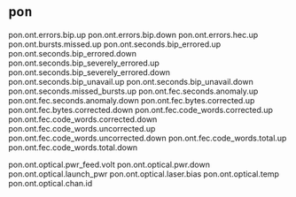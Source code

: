 # `pon`

pon.ont.errors.bip.up
pon.ont.errors.bip.down
pon.ont.errors.hec.up
pon.ont.bursts.missed.up
pon.ont.seconds.bip_errored.up
pon.ont.seconds.bip_errored.down
pon.ont.seconds.bip_severely_errored.up
pon.ont.seconds.bip_severely_errored.down
pon.ont.seconds.bip_unavail.up
pon.ont.seconds.bip_unavail.down
pon.ont.seconds.missed_bursts.up
pon.ont.fec.seconds.anomaly.up
pon.ont.fec.seconds.anomaly.down
pon.ont.fec.bytes.corrected.up
pon.ont.fec.bytes.corrected.down
pon.ont.fec.code_words.corrected.up
pon.ont.fec.code_words.corrected.down
pon.ont.fec.code_words.uncorrected.up
pon.ont.fec.code_words.uncorrected.down
pon.ont.fec.code_words.total.up
pon.ont.fec.code_words.total.down

pon.ont.optical.pwr_feed.volt
pon.ont.optical.pwr.down
pon.ont.optical.launch_pwr
pon.ont.optical.laser.bias
pon.ont.optical.temp
pon.ont.optical.chan.id

